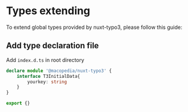 # Types extending

To extend global types provided by nuxt-typo3, please follow this guide:

## Add type declaration file

Add `index.d.ts` in root directory

```ts [index.d.ts]
declare module '@macopedia/nuxt-typo3' {
    interface T3InitialData{
        yourkey: string
    }
}

export {}
```
